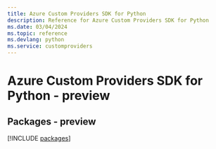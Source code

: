 ```yaml
---
title: Azure Custom Providers SDK for Python
description: Reference for Azure Custom Providers SDK for Python
ms.date: 03/04/2024
ms.topic: reference
ms.devlang: python
ms.service: customproviders
---
```

# Azure Custom Providers SDK for Python - preview
## Packages - preview
[!INCLUDE [packages](custom-providers-index.md)]